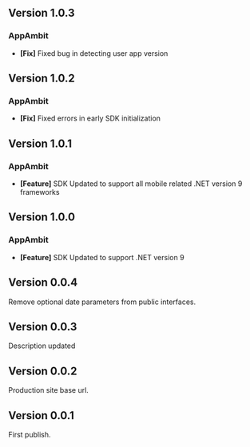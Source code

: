 ## Version 1.0.3

### AppAmbit

* **[Fix]** Fixed bug in detecting user app version

## Version 1.0.2

### AppAmbit

* **[Fix]** Fixed errors in early SDK initialization

## Version 1.0.1

### AppAmbit

* **[Feature]** SDK Updated to support all mobile related .NET version 9 frameworks

## Version 1.0.0

### AppAmbit

* **[Feature]** SDK Updated to support .NET version 9

## Version 0.0.4

Remove optional date parameters from public interfaces.

## Version 0.0.3

Description updated

## Version 0.0.2

Production site base url.

## Version 0.0.1

First publish.
